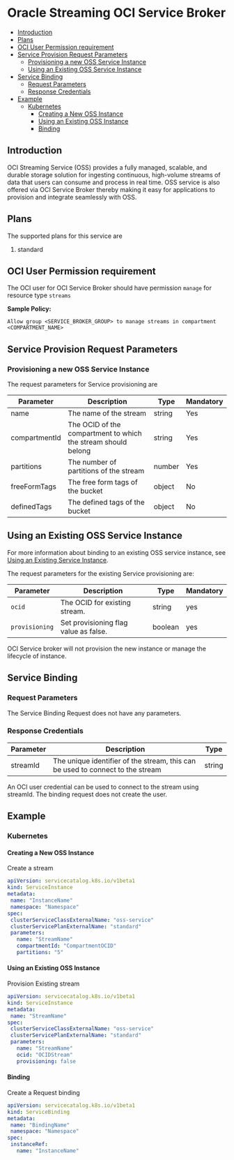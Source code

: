 # Oracle Streaming OCI Service Broker

- [Introduction](#introduction)
- [Plans](#plans)
- [OCI User Permission requirement](#oci-user-permission-requirement)
- [Service Provision Request Parameters](#service-provision-request-parameters)
    - [Provisioning a new OSS Service Instance](#provisioning-a-new-oss-service-instance)
    - [Using an Existing OSS Service Instance](#using-an-existing-oss-service-instance)
- [Service Binding](#service-binding)
  - [Request Parameters](#request-parameters)
  - [Response Credentials](#response-credentials)
- [Example](#example)
  - [Kubernetes](#kubernetes)
    - [Creating a New OSS Instance](#creating-a-new-oss-instance)
    - [Using an Existing OSS Instance](#using-an-existing-oss-instance)
    - [Binding](#binding)

## Introduction

OCI Streaming Service (OSS) provides a fully managed, scalable, and durable storage solution for ingesting continuous, high-volume streams of data that users can consume and process in real time. OSS service is also offered via OCI Service Broker thereby making it easy for applications to provision and integrate seamlessly with OSS.

## Plans

The supported plans for this service are

1. standard

## OCI User Permission requirement

The OCI user for OCI Service Broker should have permission `manage` for resource type `streams`

**Sample Policy:**

```plain
Allow group <SERVICE_BROKER_GROUP> to manage streams in compartment <COMPARTMENT_NAME>
```

## Service Provision Request Parameters

### Provisioning a new OSS Service Instance

The request parameters for Service provisioning are

| Parameter     | Description                                                   | Type   | Mandatory |
| ------------- | ------------------------------------------------------------- | ------ | --------- |
| name          | The name of the stream                                        | string | Yes       |
| compartmentId | The OCID of the compartment to which the stream should belong | string | Yes       |
| partitions    | The number of partitions of the stream                        | number | Yes       |
| freeFormTags  | The free form tags of the bucket                              | object | No        |
| definedTags   | The defined tags of the bucket                                | object | No        |

## Using an Existing OSS Service Instance

For more information about binding to an existing OSS service instance, see [Using an Existing Service Instance](services.md#using-an-existing-service-instance).

The request parameters for the existing Service provisioning are:

| Parameter        | Description                                                  | Type    | Mandatory |
| ---------------- | ------------------------------------------------------------ | ------  | --------- |
| `ocid`           | The OCID for existing stream.                                | string  | yes       |
| `provisioning`   | Set provisioning flag value as false.                        | boolean | yes       |

OCI Service broker will not provision the new instance or manage the lifecycle of instance.  

## Service Binding

### Request Parameters

The Service Binding Request does not have any parameters.

### Response Credentials

| Parameter | Description                                                                    | Type   |
| --------- | ------------------------------------------------------------------------------ | ------ |
| streamId  | The unique identifier of the stream, this can be used to connect to the stream | string |

An OCI user credential can be used to connect to the stream using streamId. The binding request does not create the user.

## Example

### Kubernetes

#### Creating a New OSS Instance

Create a stream

```yaml
apiVersion: servicecatalog.k8s.io/v1beta1
kind: ServiceInstance
metadata:
 name: "InstanceName"
 namespace: "Namespace"
spec:
 clusterServiceClassExternalName: "oss-service"
 clusterServicePlanExternalName: "standard"
 parameters:
   name: "StreamName"
   compartmentId: "CompartmentOCID"
   partitions: "5"
```

#### Using an Existing OSS Instance

Provision Existing stream

```yaml
apiVersion: servicecatalog.k8s.io/v1beta1
kind: ServiceInstance
metadata:
 name: "StreamName"
spec:
 clusterServiceClassExternalName: "oss-service"
 clusterServicePlanExternalName: "standard"
 parameters:
   name: "StreamName"
   ocid: "OCIDStream"
   provisioning: false
```

#### Binding

Create a Request binding

```yaml
apiVersion: servicecatalog.k8s.io/v1beta1
kind: ServiceBinding
metadata:
 name: "BindingName"
 namespace: "Namespace"
spec:
 instanceRef:
   name: "InstanceName"
```
